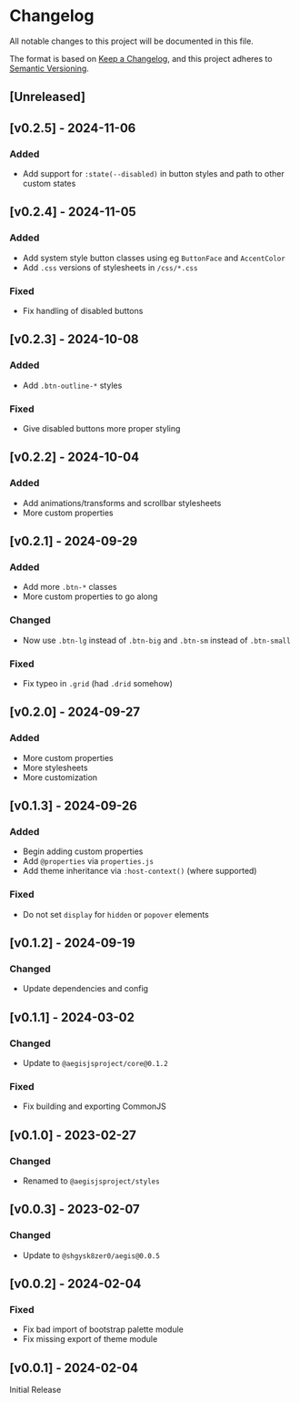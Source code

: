 <!-- markdownlint-disable -->
# Changelog
All notable changes to this project will be documented in this file.

The format is based on [Keep a Changelog](https://keepachangelog.com/en/1.0.0/),
and this project adheres to [Semantic Versioning](https://semver.org/spec/v2.0.0.html).

## [Unreleased]

## [v0.2.5] - 2024-11-06

### Added
- Add support for `:state(--disabled)` in button styles and path to other custom states

## [v0.2.4] - 2024-11-05

### Added
- Add system style button classes using eg `ButtonFace` and `AccentColor`
- Add `.css` versions of stylesheets in `/css/*.css`

### Fixed
- Fix handling of disabled buttons

## [v0.2.3] - 2024-10-08

### Added
- Add `.btn-outline-*` styles

### Fixed
- Give disabled buttons more proper styling

## [v0.2.2] - 2024-10-04

### Added
- Add animations/transforms and scrollbar stylesheets
- More custom properties

## [v0.2.1] - 2024-09-29

### Added
- Add more `.btn-*` classes
- More custom properties to go along

### Changed
- Now use `.btn-lg` instead of `.btn-big` and `.btn-sm` instead of `.btn-small`

### Fixed
- Fix typeo in `.grid` (had `.drid` somehow)

## [v0.2.0] - 2024-09-27

### Added
- More custom properties
- More stylesheets
- More customization

## [v0.1.3] - 2024-09-26

### Added
- Begin adding custom properties
- Add `@properties` via `properties.js`
- Add theme inheritance via `:host-context()` (where supported)

### Fixed
- Do not set `display` for `hidden` or `popover` elements

## [v0.1.2] - 2024-09-19

### Changed
- Update dependencies and config

## [v0.1.1] - 2024-03-02

### Changed
- Update to `@aegisjsproject/core@0.1.2`

### Fixed
- Fix building and exporting CommonJS

## [v0.1.0] - 2023-02-27

### Changed
- Renamed to `@aegisjsproject/styles`

## [v0.0.3] - 2023-02-07

### Changed
- Update to `@shgysk8zer0/aegis@0.0.5`

## [v0.0.2] - 2024-02-04

### Fixed
- Fix bad import of bootstrap palette module
- Fix missing export of theme module

## [v0.0.1] - 2024-02-04

Initial Release
